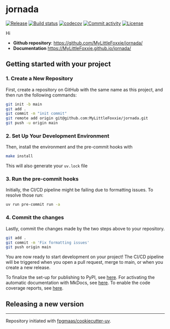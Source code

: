 # jornada

[![Release](https://img.shields.io/github/v/release/MyLittleFoxxie/jornada)](https://img.shields.io/github/v/release/MyLittleFoxxie/jornada)
[![Build status](https://img.shields.io/github/actions/workflow/status/MyLittleFoxxie/jornada/main.yml?branch=main)](https://github.com/MyLittleFoxxie/jornada/actions/workflows/main.yml?query=branch%3Amain)
[![codecov](https://codecov.io/gh/MyLittleFoxxie/jornada/branch/main/graph/badge.svg)](https://codecov.io/gh/MyLittleFoxxie/jornada)
[![Commit activity](https://img.shields.io/github/commit-activity/m/MyLittleFoxxie/jornada)](https://img.shields.io/github/commit-activity/m/MyLittleFoxxie/jornada)
[![License](https://img.shields.io/github/license/MyLittleFoxxie/jornada)](https://img.shields.io/github/license/MyLittleFoxxie/jornada)

Hi

- **Github repository**: <https://github.com/MyLittleFoxxie/jornada/>
- **Documentation** <https://MyLittleFoxxie.github.io/jornada/>

## Getting started with your project

### 1. Create a New Repository

First, create a repository on GitHub with the same name as this project, and then run the following commands:

```bash
git init -b main
git add .
git commit -m "init commit"
git remote add origin git@github.com:MyLittleFoxxie/jornada.git
git push -u origin main
```

### 2. Set Up Your Development Environment

Then, install the environment and the pre-commit hooks with

```bash
make install
```

This will also generate your `uv.lock` file

### 3. Run the pre-commit hooks

Initially, the CI/CD pipeline might be failing due to formatting issues. To resolve those run:

```bash
uv run pre-commit run -a
```

### 4. Commit the changes

Lastly, commit the changes made by the two steps above to your repository.

```bash
git add .
git commit -m 'Fix formatting issues'
git push origin main
```

You are now ready to start development on your project!
The CI/CD pipeline will be triggered when you open a pull request, merge to main, or when you create a new release.

To finalize the set-up for publishing to PyPI, see [here](https://fpgmaas.github.io/cookiecutter-uv/features/publishing/#set-up-for-pypi).
For activating the automatic documentation with MkDocs, see [here](https://fpgmaas.github.io/cookiecutter-uv/features/mkdocs/#enabling-the-documentation-on-github).
To enable the code coverage reports, see [here](https://fpgmaas.github.io/cookiecutter-uv/features/codecov/).

## Releasing a new version

---

Repository initiated with [fpgmaas/cookiecutter-uv](https://github.com/fpgmaas/cookiecutter-uv).
